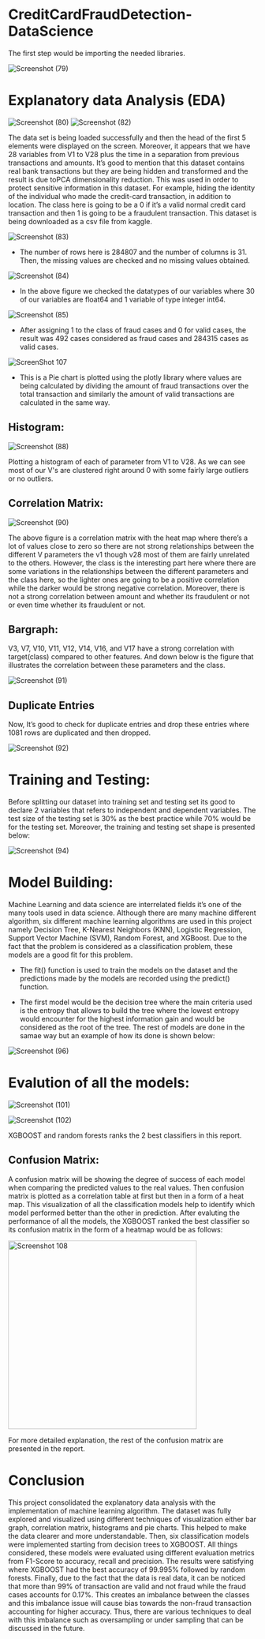 # CreditCardFraudDetection-DataScience

The first step would be importing the needed libraries. 

![Screenshot (79)](https://user-images.githubusercontent.com/88887839/156548955-7151db2d-a120-4cb9-8b4d-c62676681829.png)

# Explanatory data Analysis (EDA)

![Screenshot (80)](https://user-images.githubusercontent.com/88887839/156549171-17a1646a-62a3-44f7-b16b-f340a4f1ec8d.png)
![Screenshot (82)](https://user-images.githubusercontent.com/88887839/156549187-791dc515-4208-4264-a8fd-91fa3fccc406.png)

The data set is being loaded successfully and then the head of the first 5 elements were displayed on the screen. Moreover, it appears that we have 28 variables from V1 to V28 plus the time in a separation from previous transactions and amounts. It’s good to mention that this dataset contains real bank transactions but they are being hidden and transformed and the result is due toPCA dimensionality reduction. This was used in order to protect sensitive information in this dataset. For example, hiding the identity of the individual who made the credit-card transaction, in addition to location. The class here is going to be a 0 if it’s a valid normal credit card transaction and then 1 is going to be a fraudulent transaction. This dataset is being downloaded as a csv file from kaggle.

![Screenshot (83)](https://user-images.githubusercontent.com/88887839/156552119-250c1bf1-371b-4a2c-b7a8-e7abc0d840cd.png)

* The number of rows here is 284807 and the number of columns is 31. Then, the missing values 
are checked and no missing values obtained.

![Screenshot (84)](https://user-images.githubusercontent.com/88887839/156552237-88ba8113-3608-462f-beda-c0e67834f738.png)

* In the above figure we checked the datatypes of our variables where 30 of our variables are 
float64 and 1 variable of type integer int64.

![Screenshot (85)](https://user-images.githubusercontent.com/88887839/156552424-2c2460aa-2b2c-43d0-9310-ffe903e7a0a2.png)

* After assigning 1 to the class of fraud cases and 0 for valid cases, the result was 492 cases 
considered as fraud cases and 284315 cases as valid cases.

![ScreenShot 107](https://user-images.githubusercontent.com/88887839/156553122-22d579ba-02b9-4e6b-b169-28164473dcdb.png)

* This is a Pie chart is plotted using the plotly library where values are being calculated by dividing the amount of fraud transactions over the total transaction and similarly the amount of valid transactions are calculated in the same way. 

## Histogram: 

![Screenshot (88)](https://user-images.githubusercontent.com/88887839/156553570-a3358ca0-ae93-41da-8bd9-68905f2002c8.png)

Plotting a histogram of each of parameter from V1 to V28. As we can see most of our V's are clustered right around 0 with some fairly large outliers or no outliers. 

## Correlation Matrix: 

![Screenshot (90)](https://user-images.githubusercontent.com/88887839/156553670-0bc45263-0ed8-465e-a67f-6a7ecbd09cf5.png)

The above figure is a correlation matrix with the heat map where there’s a lot of values close to zero so there are not strong relationships between the different V parameters the v1 though v28 most of them are fairly unrelated to the others. However, the class is the interesting part here where there are some variations in the relationships between the different parameters and the class here, so the lighter ones are going to be a positive correlation while the darker would be strong negative correlation. Moreover, there is not a strong correlation between amount and whether its fraudulent or not or even time whether its fraudulent or not.

## Bargraph:

V3, V7, V10, V11, V12, V14, V16, and V17 have a strong correlation with target(class) 
compared to other features. And down below is the figure that illustrates the correlation between 
these parameters and the class.

![Screenshot (91)](https://user-images.githubusercontent.com/88887839/156553801-f477f673-2bfb-4a76-ae82-9a4a22ad2308.png)

## Duplicate Entries 
Now, It’s good to check for duplicate entries and drop these entries where 1081 rows are 
duplicated and then dropped.

![Screenshot (92)](https://user-images.githubusercontent.com/88887839/156553975-50dff081-9776-4409-93e0-89ba70bf2c0f.png)

# Training and Testing:
Before splitting our dataset into training set and testing set its good to declare 2 variables that refers to independent and dependent variables. The test size of the testing set is 30% as the best practice while 70% would be for the testing set. Moreover, the training and testing set shape is presented below:


![Screenshot (94)](https://user-images.githubusercontent.com/88887839/156554240-e07c7b0b-0cad-4b02-855a-7f7a1b7ea2ef.png)

# Model Building:

Machine Learning and data science are interrelated fields it’s one of the many tools used in data science. Although there are many machine different algorithm, six different machine learning algorithms are used in this project namely Decision Tree, K-Nearest Neighbors (KNN), Logistic Regression, Support Vector Machine (SVM), Random Forest, and XGBoost. Due to the fact that the problem is considered as a classification problem, these models are a good fit for this problem.

* The fit() function is used to train the models on the dataset and the predictions made by the models are recorded using the predict() function.

* The first model would be the decision tree where the main criteria used is the entropy that allows to build the tree where the lowest entropy would encounter for the highest information gain and would be considered as the root of the tree. The rest of models are done in the samae way but an example of how its done is shown below: 

![Screenshot (96)](https://user-images.githubusercontent.com/88887839/156554617-314634d6-c7bb-4299-b9ca-2499fcb016e5.png)

# Evalution of all the models: 

![Screenshot (101)](https://user-images.githubusercontent.com/88887839/156555565-69efb377-c0cf-4690-8851-fb46e86dba28.png)

![Screenshot (102)](https://user-images.githubusercontent.com/88887839/156555573-a8e5837d-900d-4ca2-a7fb-b765ea69dbe5.png)

XGBOOST and random forests ranks the 2 best classifiers in this report.

## Confusion Matrix:
A confusion matrix will be showing the degree of success of each model when comparing the predicted values to the real values. Then confusion matrix is plotted as a correlation table at first but then in a form of a heat map. This visualization of all the classification models help to identify which model performed better than the other in prediction.
After evaluting the performance of all the models, the XGBOOST ranked the best classifier so its confusion matrix in the form of a heatmap would be as follows:


<img width="382" alt="Screenshot 108" src="https://user-images.githubusercontent.com/88887839/156557685-a9fd583d-b33a-4fb6-964f-1fd488848d63.png">

For more detailed explanation, the rest of the confusion matrix are presented in the report.

# Conclusion
This project consolidated the explanatory data analysis with the implementation of machine learning algorithm. The dataset was fully explored and visualized using different techniques of visualization either bar graph, correlation matrix, histograms and pie charts. This helped to make the data clearer and more understandable. Then, six classification models were implemented starting from decision trees to XGBOOST. All things considered, these models were evaluated using different evaluation metrics from F1-Score to accuracy, recall and precision. The results were satisfying where XGBOOST had the best accuracy of 99.995% followed by random forests. Finally, due to the fact that the data is real data, it can be noticed that more than 99% of transaction are valid and not fraud while the fraud cases accounts for 0.17%. This creates an imbalance between the classes and this imbalance issue will cause bias towards the non-fraud transaction accounting for higher accuracy. Thus, there are various techniques to deal with this imbalance such as oversampling or under sampling that can be discussed in the future.
